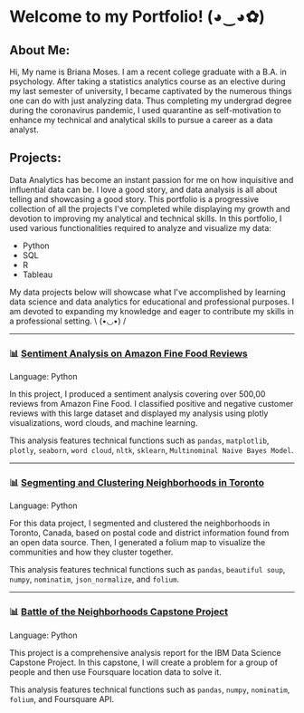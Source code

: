 # Welcome to my Portfolio! (◕‿◕✿)

## About Me:
Hi, My name is Briana Moses. I am a recent college graduate with a B.A. in psychology. After taking a statistics analytics course as an elective during my last semester of university, I became captivated by the numerous things one can do with just analyzing data. Thus completing my undergrad degree during the coronavirus pandemic, I used quarantine as self-motivation to enhance my technical and analytical skills to pursue a career as a data analyst. 

## Projects:
Data Analytics has become an instant passion for me on how inquisitive and influential data can be. I love a good story, and data analysis is all about telling and showcasing a good story. This portfolio is a progressive collection of all the projects I've completed while displaying my growth and devotion to improving my analytical and technical skills. In this portfolio, I used various functionalities required to analyze and visualize my data:
* Python
* SQL
* R
* Tableau

My data projects below will showcase what I've accomplished by learning data science and data analytics for educational and professional purposes. I am devoted to expanding my knowledge and eager to contribute my skills in a professional setting. \ (•◡•) /
___

### 📊 [Sentiment Analysis on Amazon Fine Food Reviews](https://dataplatform.cloud.ibm.com/analytics/notebooks/v2/23a4fb61-d1eb-4457-8003-c3bc0bfb8bfc/view?access_token=e6ea4246588dae2ad06ab2d67d014a5093673151271a0ad06f25349f18e65827)
Language: Python

In this project, I produced a sentiment analysis covering over 500,00 reviews from Amazon Fine Food. I classified positive and negative customer reviews with this large dataset and displayed my analysis using plotly visualizations, word clouds, and machine learning.

This analysis features technical functions such as `pandas`, `matplotlib`, `plotly`, `seaborn`, `word cloud`, `nltk`, `sklearn`, `Multinominal Naive Bayes Model`.
___

### 📊 [Segmenting and Clustering Neighborhoods in Toronto](https://dataplatform.cloud.ibm.com/analytics/notebooks/v2/3cdcd0e9-3226-4307-9f22-baa19bad3d27/view?access_token=93541f20d4deb09840c6ca509a16cbfc5ada9ce3e34e35ed2aa31c079f9a1d65) 
Language: Python

For this data project, I segmented and clustered the neighborhoods in Toronto, Canada, based on postal code and district information found from an open data source. Then, I generated a folium map to visualize the communities and how they cluster together.

This analysis features technical functions such as `pandas`, `beautiful soup`, `numpy`, `nominatim`, `json_normalize`, and `folium`.
___

### 📊 [Battle of the Neighborhoods Capstone Project](https://dataplatform.cloud.ibm.com/analytics/notebooks/v2/5f0c3d1c-396a-4555-b9f5-2c7e0482b10e/view?access_token=c20feba44814fd74935a511af0ad6176a2943983942271d0a7cfa579df4c4539)
Language: Python

This project is a comprehensive analysis report for the IBM Data Science Capstone Project. In this capstone, I will create a problem for a group of people and then use Foursquare location data to solve it.

This analysis features technical functions such as `pandas`, `numpy`, `nominatim`,  `folium`, and Foursquare API.
